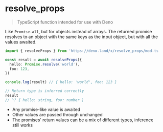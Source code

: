 # resolve_props

> TypeScript function intended for use with Deno

Like `Promise.all`, but for objects instead of arrays. The returned promise resolves to an object with the same keys as the input object, but with all the values awaited.

```ts
import { resolveProps } from 'https://deno.land/x/resolve_props/mod.ts'

const result = await resolveProps({
  hello: Promise.resolve('world'),
  foo: 123,
})

console.log(result) // { hello: 'world', foo: 123 }

// Return type is inferred correctly
result
// ^? { hello: string, foo: number }
```

- Any promise-like value is awaited
- Other values are passed through unchanged
- The promises' return values can be a mix of different types, inference still works
